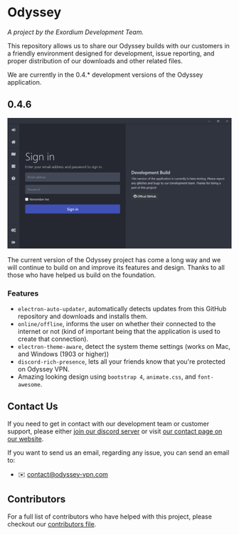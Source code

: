 # Odyssey
*A project by the Exordium Development Team.*

This repository allows us to share our Odyssey builds with our customers in a friendly environment designed for development, issue reporting, and proper distribution of our downloads and other related files.

We are currently in the 0.4.* development versions of the Odyssey application.

## 0.4.6

![](screenshots/screenshot-0.4.0.png)

The current version of the Odyssey project has come a long way and we will continue to build on and improve its features and design. Thanks to all those who have helped us build on the foundation.

### Features

- `electron-auto-updater`, automatically detects updates from this GitHub repository and downloads and installs them.
- `online/offline`, informs the user on whether their connected to the internet or not (kind of important being that the application is used to create that connection).
- `electron-theme-aware`, detect the system theme settings (works on Mac, and Windows (1903 or higher))
- `discord-rich-presence`, lets all your friends know that you're protected on Odyssey VPN.
- Amazing looking design using `bootstrap 4`, `animate.css`, and `font-awesome`.

## Contact Us

If you need to get in contact with our development team or customer support, please either [join our discord server](https://discord.odyssey-vpn.com) or visit [our contact page on our website](https://odyssey-vpn.com/contact).

If you want to send us an email, regarding any issue, you can send an email to:
- :envelope: [contact@odyssey-vpn.com](mailto:contact@odyssey-vpn.com)

## Contributors

For a full list of contributors who have helped with this project, please checkout our [contributors file](docs/CONTRIBUTORS.md).
